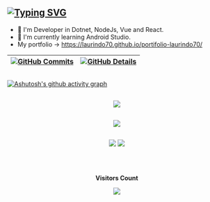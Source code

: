## [![Typing SVG](https://readme-typing-svg.herokuapp.com/?color=A3d5FF&size=35&center=true&vCenter=true&width=1000&lines=HELLO,+MY+NAME+is+Ronan+Laurindo;I'm+21+years+old;I'm+from+Brazil,MS;Be+Welcome!+:%29)](https://git.io/typing-svg)
- 👀 I'm Developer in Dotnet, NodeJs, Vue and React.
- 🌱 I'm currently learning Android Studio.
- My portfolio -> https://laurindo70.github.io/portifolio-laurindo70/

 | [![GitHub Commits](http://github-profile-summary-cards.vercel.app/api/cards/productive-time?username=Laurindo70&theme=dracula&utcOffset=-3)](https://github.com/vn7n24fzkq/github-profile-summary-cards) | [![GitHub Details](http://github-profile-summary-cards.vercel.app/api/cards/profile-details?username=Laurindo70&theme=dracula)](https://github.com/vn7n24fzkq/github-profile-summary-cards) |  
 | ----------- | ----------- |

   ##
  
  [![Ashutosh's github activity graph](https://github-readme-activity-graph.vercel.app/graph?username=Laurindo70&theme=high-contrast)](https://github.com/ashutosh00710/github-readme-activity-graph)

  ##

  ##

  <div align="center" >
<a href="https://skillicons.dev"   >
  <img src="https://skillicons.dev/icons?i=git,vscode,visualstudio,azure,docker,github,linux,postman,cs,js,css,html,md,react,dotnet,nodejs,express,vue,graphql,figma,bootstrap,postgres,mysql,eclipse,discord,linkedin,obsidian,instagram" />
</a>
  <br />

  </div>
  
##
   <div align="center" >
     <img src="https://github-profile-trophy.vercel.app/?username=Laurindo70&row=1&column=6&theme=dracula&margin-w=15&margin-h=15"/>
  </div>
  
  ##
  
  <div align="center"> 
  <a href = "mailto:ronantech70@gmail.com"><img src="https://img.shields.io/badge/-Gmail-%23333?style=for-the-badge&logo=gmail&logoColor=white" target="_blank"></a>
  <a href="https://www.linkedin.com/in/ronan-laurindo-flor-1079241a5/" target="_blank"><img src="https://img.shields.io/badge/-LinkedIn-%230077B5?style=for-the-badge&logo=linkedin&logoColor=white" target="_blank"></a> 
   </div>
   
  ##
    
<div align="center">
<br><p align="centre"><b>Visitors Count</b></p>  
<p align="center"><img align="center" src="https://profile-counter.glitch.me/{Laurindo70}/count.svg" /></p> 
<br>
</div>
 

